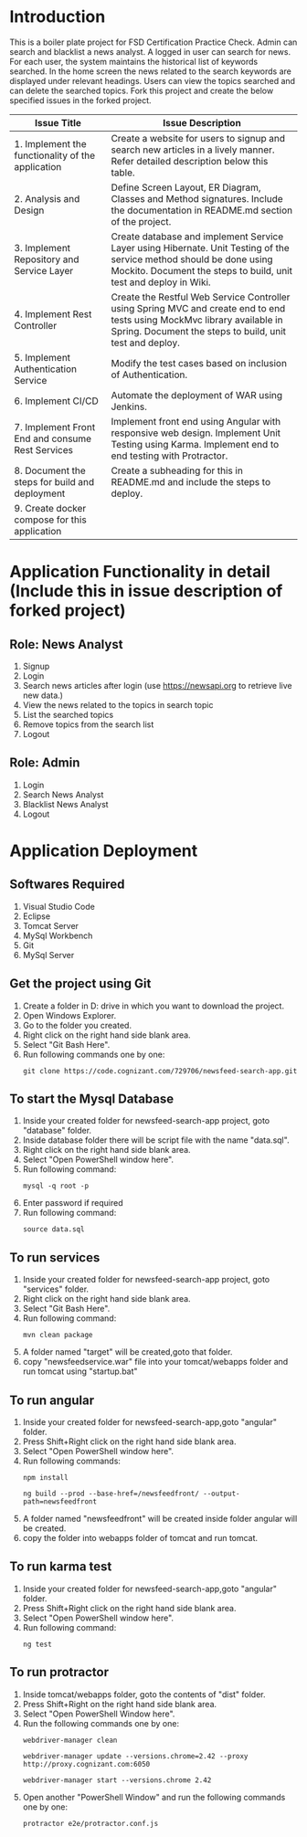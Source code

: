 # Introduction
This is a boiler plate project for FSD Certification Practice Check. Admin can search and blacklist a news analyst. A logged in user can search for news. For each user, the system maintains the historical list of keywords searched. In the home screen the news related to the search keywords are displayed under relevant headings. Users can view the topics searched and can delete the searched topics. Fork this project and create the below specified issues in the forked project.

| **Issue Title** | **Issue Description** |
|-----------|-------------------|
| 1. Implement the functionality of the application | Create a website for users to signup and search new articles in a lively manner. Refer detailed description below this table. |
| 2. Analysis and Design | Define Screen Layout, ER Diagram, Classes and Method signatures. Include the documentation in README.md section of the project. |
| 3. Implement Repository and Service Layer | Create database and implement Service Layer using Hibernate. Unit Testing of the service method should be done using Mockito. Document the steps to build, unit test and deploy in Wiki. |
| 4. Implement Rest Controller | Create the Restful Web Service Controller using Spring MVC and create end to end tests using MockMvc library available in Spring. Document the steps to build, unit test and deploy. |
| 5. Implement Authentication Service | Modify the test cases based on inclusion of Authentication. |
| 6. Implement CI/CD | Automate the deployment of WAR using Jenkins. |
| 7. Implement Front End and consume Rest Services | Implement front end using Angular with responsive web design. Implement Unit Testing using Karma. Implement end to end testing with Protractor. |
| 8. Document the steps for build and deployment | Create a subheading for this in README.md and include the steps to deploy. |
| 9. Create docker compose for this application | |

# Application Functionality in detail (Include this in issue description of forked project)

## Role: News Analyst
1. Signup
2. Login
3. Search news articles after login (use https://newsapi.org to retrieve live new data.)
4. View the news related to the topics in search topic
5. List the searched topics
6. Remove topics from the search list
7. Logout

## Role: Admin
1. Login
2. Search News Analyst
3. Blacklist News Analyst
4. Logout

# Application Deployment

## Softwares Required
1. Visual Studio Code
2. Eclipse
3. Tomcat Server
4. MySql Workbench
5. Git 
6. MySql Server

## Get the project using Git
1. Create a folder in D: drive in which you want to download the project.
2. Open Windows Explorer.
3. Go to the folder you created.
4. Right click on the right hand side blank area.
5. Select "Git Bash Here".
6. Run following commands one by one:
    ```
    git clone https://code.cognizant.com/729706/newsfeed-search-app.git
    ```

## To start the Mysql Database
1. Inside your created folder for newsfeed-search-app project, goto "database" folder.
2. Inside database folder there will be script file with the name "data.sql".
3. Right click on the right hand side blank area.
4. Select "Open PowerShell window here".
5. Run following command:
    ```
    mysql -q root -p
    ```
6. Enter password if required
7. Run following command:
    ```
    source data.sql
    ```

## To run services
1. Inside your created folder for newsfeed-search-app project, goto "services" folder.
2. Right click on the right hand side blank area.
3. Select "Git Bash Here".
4. Run following command:   
    ```
    mvn clean package
    ```
5. A folder named "target" will be created,goto that folder.
6. copy "newsfeedservice.war" file into your tomcat/webapps folder and run tomcat using "startup.bat"
    

## To run angular
1. Inside your created folder for newsfeed-search-app,goto "angular" folder.
2. Press Shift+Right click on the right hand side blank area.
3. Select "Open PowerShell window here".
4. Run following commands:
    ```
    npm install
    ```
    ```
    ng build --prod --base-href=/newsfeedfront/ --output-path=newsfeedfront
    ```
5. A folder named "newsfeedfront" will be created inside folder angular will be created.
6. copy the folder into webapps folder of tomcat and run tomcat.


## To run karma test
1. Inside your created folder for newsfeed-search-app,goto "angular" folder.
2. Press Shift+Right click on the right hand side blank area.
3. Select "Open PowerShell window here".
4. Run following command:
    ```
    ng test
    ```

## To run protractor
1. Inside tomcat/webapps folder, goto the contents of "dist" folder.
2. Press Shift+Right on the right hand side blank area.
3. Select "Open PowerShell Window here".
4. Run the following commands one by one:
    ```
    webdriver-manager clean
    ```
    ```
    webdriver-manager update --versions.chrome=2.42 --proxy http://proxy.cognizant.com:6050
    ```
    ```
    webdriver-manager start --versions.chrome 2.42
    ```
5. Open another "PowerShell Window" and run the following commands one by one:
    ```
    protractor e2e/protractor.conf.js
    ``` 
